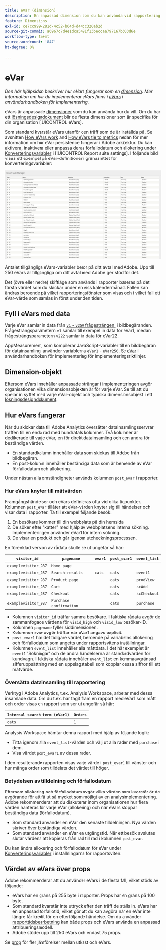 ```yaml
---
title: eVar (dimension)
description: En anpassad dimension som du kan använda vid rapportering.
feature: Dimensions
exl-id: ce7cc999-281d-4c52-b64d-d44cc320ab2d
source-git-commit: a6967c7d4e1dca5491f13beccaa797167b503d6e
workflow-type: tm+mt
source-wordcount: '847'
ht-degree: 0%

---
```


# eVar

*Den här hjälpsidan beskriver hur eVars fungerar som en [dimension](overview.md). Mer information om hur du implementerar eVars finns i [eVars](/help/implement/vars/page-vars/evar.md) i användarhandboken för Implementering.*

eVars är anpassade [dimensioner](overview.md) som du kan använda hur du vill. Om du har ett [lösningsdesigndokument](/help/implement/prepare/solution-design.md) blir de flesta dimensioner som är specifika för din organisation [!UICONTROL eVars].

Som standard kvarstår eVars utanför den träff som de är inställda på. Se avsnitten [How eVars work](#how-evars-work) and [How eVars tie to metrics](#how-evars-tie-to-metrics) nedan för mer information om hur eVar persistence fungerar i Adobe arkitektur. Du kan aktivera, inaktivera eller anpassa deras förfallodatum och allokering under [Konverteringsvariabler](/help/admin/tools/manage-rs/edit-settings/conversion-var-admin/conversion-var-admin.md) i [!UICONTROL Report suite settings]. I följande bild visas ett exempel på eVar-definitioner i gränssnittet för konverteringsvariabler:

![Evar-exempel](assets/evars-sample.png)

Antalet tillgängliga eVars-variabler beror på ditt avtal med Adobe. Upp till 250 eVars är tillgängliga om ditt avtal med Adobe ger stöd för det.

Det (övre eller nedre) skiftläge som används i rapporter baseras på det första värdet som du skickar under en viss kalendermånad. Fallen kan ändras beroende på vilket rapporteringsfönster som visas och i vilket fall ett eVar-värde som samlas in först under den tiden.

## Fyll i eVars med data

Varje eVar samlar in data från [`v1` - `v250` frågesträngen &#x200B;](/help/implement/validate/query-parameters.md) i bildbegäranden. Frågesträngsparametern `v1` samlar till exempel in data för eVar1, medan frågesträngsparametern `v222` samlar in data för eVar22.

AppMeasurement, som kompilerar JavaScript-variabler till en bildbegäran för datainsamling, använder variablerna `eVar1` - `eVar250`. Se [eVar](/help/implement/vars/page-vars/evar.md) i användarhandboken för implementering för implementeringsriktlinjer.

## Dimension-objekt

Eftersom eVars innehåller anpassade strängar i implementeringen avgör organisationen vilka dimensionsobjekten är för varje eVar. Se till att du spelar in syftet med varje eVar-objekt och typiska dimensionsobjekt i ett [lösningsdesigndokument](/help/implement/prepare/solution-design.md).

## Hur eVars fungerar

När du skickar data till Adobe Analytics översätter datainsamlingsservrar träffen till en enda rad med hundratals kolumner. Två kolumner är dedikerade till varje eVar, en för direkt datainsamling och den andra för beständiga värden.

* En standardkolumn innehåller data som skickas till Adobe från bildbegäran.
* En post-kolumn innehåller beständiga data som är beroende av eVar förfallodatum och allokering.

Under nästan alla omständigheter används kolumnen `post_evar` i rapporter.

### Hur eVars knyter till mätvärden

Framgångshändelser och eVars definieras ofta vid olika tidpunkter. Kolumnen `post_evar` tillåter att eVar-värden knyter sig till händelser och visar data i rapporter. Ta till exempel följande besök:

1. En besökare kommer till din webbplats på din hemsida.
2. De söker efter &quot;katter&quot; med hjälp av webbplatsens interna sökning. Implementeringen använder eVar1 för intern sökning.
3. De visar en produkt och går igenom utcheckningsprocessen.

En förenklad version av rådata skulle se ut ungefär så här:

| `visitor_id` | `pagename` | `evar1` | `post_evar1` | `event_list` |
| --- | --- | --- | --- | --- |
| `examplevisitor_987` | `Home page` | | | |
| `examplevisitor_987` | `Search results` | `cats` | `cats` | `event1` |
| `examplevisitor_987` | `Product page` | | `cats` | `prodView` |
| `examplevisitor_987` | `Cart` | | `cats` | `scAdd` |
| `examplevisitor_987` | `Checkout` | | `cats` | `scCheckout` |
| `examplevisitor_987` | `Purchase confirmation` | | `cats` | `purchase` |

* Kolumnen `visitor_id` träffar samma besökare. I faktiska rådata avgör de sammanfogade värdena för `visid_high` och `visid_low` besökar-ID.
* Kolumnen `pagename` fyller siddimensionen.
* Kolumnen `evar` avgör träffar när eVar1 angavs explicit.
* `post_evar1` har det tidigare värdet, beroende på variabelns allokering och förfallodatum som angetts under rapportsvitens inställningar.
* Kolumnen `event_list` innehåller alla måttdata. I det här exemplet är `event1` &#39;Sökningar&#39; och de andra händelserna är standardvärden för kundvagn. I faktiska rådata innehåller `event_list` en kommaavgränsad sifferuppsättning med en uppslagstabell som kopplar dessa siffror till ett mätvärde.

### Översätta datainsamling till rapportering

Verktyg i Adobe Analytics, t.ex. Analysis Workspace, arbetar med dessa insamlade data. Om du t.ex. har tagit fram en rapport med eVar1 som mått och order visas en rapport som ser ut ungefär så här:

| `Internal search term (eVar1)` | `Orders` |
| --- | --- |
| `cats` | `1` |

Analysis Workspace hämtar denna rapport med hjälp av följande logik:

* Titta igenom alla `event_list`-värden och välj ut alla rader med `purchase` i dem.
* Visa värdet `post_evar1` av dessa rader.

I den resulterande rapporten visas varje värde i `post_evar1` till vänster och hur många order som tilldelats det värdet till höger.

### Betydelsen av tilldelning och förfallodatum

Eftersom allokering och förfallodatum avgör vilka värden som kvarstår är de avgörande för att få ut så mycket som möjligt av en analysimplementering. Adobe rekommenderar att du diskuterar inom organisationen hur flera värden hanteras för varje eVar (allokering) och när eVars stoppar beständiga data (förfallodatum).

* Som standard använder en eVar den senaste tilldelningen. Nya värden skriver över beständiga värden.
* Som standard använder en eVar en utgångstid. När ett besök avslutas slutar värdena att kopieras från rad till rad i kolumnen `post_evar`.

Du kan ändra allokering och förfallodatum för eVar under [Konverteringsvariabler](/help/admin/tools/manage-rs/edit-settings/conversion-var-admin/conversion-var-admin.md) i inställningarna för rapportsviten.

## Värdet av eVars över props

Adobe rekommenderar att du använder eVars i de flesta fall, vilket stöds av följande:

* eVars har en gräns på 255 byte i rapporter. Props har en gräns på 100 byte.
* Som standard kvarstår inte uttryck efter den träff de ställs in. eVars har en anpassad förfallotid, vilket gör att du kan avgöra när en eVar inte längre får kredit för en efterföljande händelse. Om du använder [rapporttidsbearbetning](/help/components/vrs/vrs-report-time-processing.md) kan både props och eVars använda en anpassad attribueringsmodell.
* Adobe stöder upp till 250 eVars och endast 75 props.

Se [prop](prop.md) för fler jämförelser mellan utkast och eVars.
